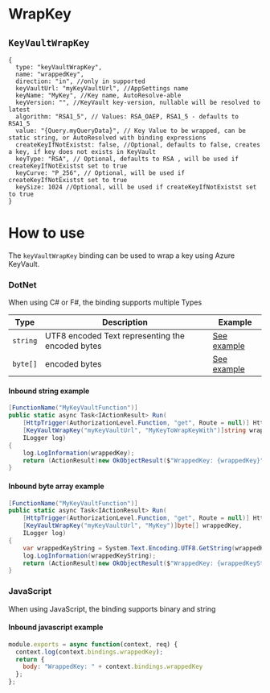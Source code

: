 # WrapKey

## `KeyVaultWrapKey`

```json5
{
  type: "keyVaultWrapKey",
  name: "wrappedKey",
  direction: "in", //only in supported
  keyVaultUrl: "myKeyVaultUrl", //AppSettings name
  keyName: "MyKey", //Key name, AutoResolve-able
  keyVersion: "", //KeyVault key-version, nullable will be resolved to latest
  algorithm: "RSA1_5", // Values: RSA_OAEP, RSA1_5 - defaults to RSA1_5
  value: "{Query.myQueryData}", // Key Value to be wrapped, can be static string, or AutoResolved with binding expressions
  createKeyIfNotExistst: false, //Optional, defaults to false, creates a key, if key does not exists in KeyVault
  keyType: "RSA", // Optional, defaults to RSA , will be used if createKeyIfNotExistst set to true
  keyCurve: "P_256", // Optional, will be used if createKeyIfNotExistst set to true
  keySize: 1024 //Optional, will be used if createKeyIfNotExistst set to true
}
```

# How to use

The `keyVaultWrapKey` binding can be used to wrap a key using Azure KeyVault.

### DotNet

When using C# or F#, the binding supports multiple Types

| Type     | Description                                      | Example                                    |
| -------- | ------------------------------------------------ | ------------------------------------------ |
| `string` | UTF8 encoded Text representing the encoded bytes | [See example](#inbound-string-example)     |
| `byte[]` | encoded bytes                                    | [See example](#inbound-byte-array-example) |

#### Inbound string example

```c#
[FunctionName("MyKeyVaultFunction")]
public static async Task<IActionResult> Run(
    [HttpTrigger(AuthorizationLevel.Function, "get", Route = null)] HttpRequest req,
    [KeyVaultWrapKey("myKeyVaultUrl", "MyKeyToWrapKeyWith")]string wrappedKey,
    ILogger log)
{
    log.LogInformation(wrappedKey);
    return (ActionResult)new OkObjectResult($"WrappedKey: {wrappedKey}");
}
```

#### Inbound byte array example

```c#
[FunctionName("MyKeyVaultFunction")]
public static async Task<IActionResult> Run(
    [HttpTrigger(AuthorizationLevel.Function, "get", Route = null)] HttpRequest req,
    [KeyVaultWrapKey("myKeyVaultUrl", "MyKey")]byte[] wrappedKey,
    ILogger log)
{
    var wrappedKeyString = System.Text.Encoding.UTF8.GetString(wrappedKey);
    log.LogInformation(wrappedKeyString);
    return (ActionResult)new OkObjectResult($"WrappedKey: {wrappedKeyString}");
}
```

### JavaScript

When using JavaScript, the binding supports binary and string

#### Inbound javascript example

```javascript
module.exports = async function(context, req) {
  context.log(context.bindings.wrappedKey);
  return {
    body: "WrappedKey: " + context.bindings.wrappedKey
  };
};
```
